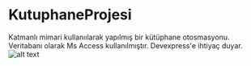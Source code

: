 # KutuphaneProjesi
 Katmanlı mimari kullanıılarak yapılmış bir kütüphane otosmasyonu. Veritabanı olarak Ms Access kullanılmıştır. Devexpress'e ihtiyaç duyar.
![alt text](https://prnt.sc/26eszfe)
